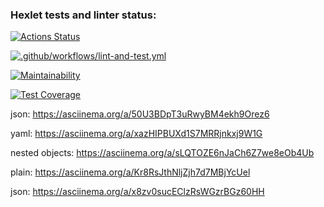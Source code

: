 ### Hexlet tests and linter status:
[![Actions Status](https://github.com/OzhoginCode/frontend-project-46/workflows/hexlet-check/badge.svg)](https://github.com/OzhoginCode/frontend-project-46/actions)

[![.github/workflows/lint-and-test.yml](https://github.com/OzhoginCode/frontend-project-46/actions/workflows/lint-and-test.yml/badge.svg)](https://github.com/OzhoginCode/frontend-project-46/actions/workflows/lint-and-test.yml)

[![Maintainability](https://api.codeclimate.com/v1/badges/7ffb352f86caf81d4290/maintainability)](https://codeclimate.com/github/OzhoginCode/frontend-project-46/maintainability)

[![Test Coverage](https://api.codeclimate.com/v1/badges/7ffb352f86caf81d4290/test_coverage)](https://codeclimate.com/github/OzhoginCode/frontend-project-46/test_coverage)

json:
https://asciinema.org/a/50U3BDpT3uRwyBM4ekh9Orez6

yaml:
https://asciinema.org/a/xazHIPBUXd1S7MRRjnkxj9W1G

nested objects:
https://asciinema.org/a/sLQTOZE6nJaCh6Z7we8eOb4Ub

plain:
https://asciinema.org/a/Kr8RsJthNljZjh7d7MBjYcUel

json:
https://asciinema.org/a/x8zv0sucEClzRsWGzrBGz60HH